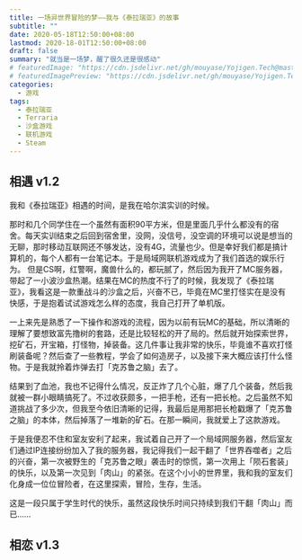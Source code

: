 ```yaml
---
title: 一场异世界冒险的梦——我与《泰拉瑞亚》的故事
subtitle: ""
date: 2020-05-18T12:50:00+08:00
lastmod: 2020-18-01T12:50:00+08:00
draft: false
summary: "就当是一场梦，醒了很久还是很感动"
# featuredImage: "https://cdn.jsdelivr.net/gh/mouyase/Yojigen.Tech@master/static/assets/33/cover.jpg"
# featuredImagePreview: "https://cdn.jsdelivr.net/gh/mouyase/Yojigen.Tech@master/static/assets/33/cover_s.jpg"
categories: 
  - 游戏
tags: 
  - 泰拉瑞亚
  - Terraria
  - 沙盒游戏
  - 联机游戏
  - Steam
---
```


## 相遇 v1.2

我和《泰拉瑞亚》相遇的时间，是我在哈尔滨实训的时候。

那时和几个同学住在一个虽然有面积90平方米，但是里面几乎什么都没有的宿舍。每天实训结束之后回到宿舍里，没网，没信号，没空调的环境可以说是想当的无聊，那时移动互联网还不够发达，没有4G，流量也少。但是幸好我们都是搞计算机的，每个人都有一台笔记本。于是局域网联机游戏成为了我们首选的娱乐行为。 但是CS啊，红警啊，魔兽什么的，都玩腻了，然后因为我开了MC服务器，带起了一小波沙盒热潮。结果在MC的热度不行了的时候，我发现了《泰拉瑞亚》，我看这是一款重战斗的沙盒之后，兴奋不已，毕竟在MC里打怪实在是没有快感，于是抱着试试游戏怎么样的态度，我自己打开了单机版。

一上来先是熟悉了一下操作和游戏的流程，因为以前有玩MC的基础，所以清晰的理解了要想致富先撸树的套路，还是比较轻松的开了局的。然后就开始探索世界，挖矿石，开宝箱，打怪物，掉装备。这几件事让我非常的快乐，毕竟谁不喜欢打怪刷装备呢？然后查了一些教程，学会了如何造房子，以及接下来大概应该打什么怪物。于是我就拎着炸弹去打「克苏鲁之脑」去了。

结果到了血池，我也不记得什么情况，反正炸了几个心脏，爆了几个装备，然后我就被一群小眼睛搞死了。不过收获颇多，一把手枪，还有一把长枪。之后虽然不知道挑战了多少次，但我至今依旧清晰的记得，我最后是用那把长枪戳爆了「克苏鲁之脑」的本体，然后掉落了一堆新的矿石。在那一瞬间，我就爱上了这款游戏。

于是我便忍不住和室友安利了起来，我试着自己开了一个局域网服务器，然后室友们通过IP连接纷纷加入了我的服务器，我记得我们一起干翻了「世界吞噬者」之后的兴奋，第一次被野生的「克苏鲁之眼」袭击时的惊慌，第一次用上「陨石套装」的快乐，以及第一次见到「肉山」的紧张。在这个小小的世界里，我和我的室友们化身成一位位冒险者，在这里探索，冒险，生存，生活。

这是一段只属于学生时代的快乐，虽然这段快乐时间只持续到我们干翻「肉山」而已……

## 相恋 v1.3

